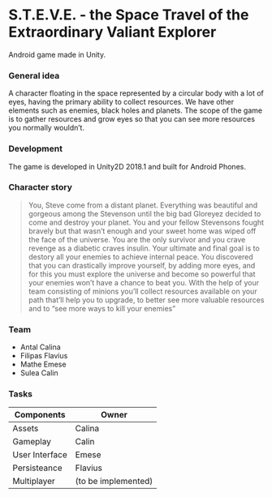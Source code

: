 # S.T.E.V.E. - the Space Travel of the Extraordinary Valiant Explorer
Android game made in Unity.

### General idea
A character floating in the space represented by a circular body with a lot of eyes, having the primary ability to collect resources. We have other elements such as enemies, black holes and planets. The scope of the game is to gather resources and grow eyes so that you can see more resources you normally wouldn’t.

### Development
The game is developed in Unity2D 2018.1 and built for Android Phones.

### Character story
>You, Steve come from a distant planet. Everything was beautiful and gorgeous among the Stevenson until the big bad Gloreyez decided to come and destroy your planet. You and your fellow Stevensons fought bravely but that wasn’t enough and your sweet home was wiped off the face of the universe. You are the only survivor and you crave revenge as a diabetic craves insulin. Your ultimate and final goal is to destory all your enemies to achieve internal peace. You discovered that you can drastically improve yourself, by adding more eyes, and for this you must explore the universe and become so powerful that your enemies won’t have a chance to beat you. With the help of your team consisting of minions you’ll collect resources available on your path that’ll help you to upgrade, to better see more valuable resources and to “see more ways to kill your enemies”

### Team

- Antal Calina
- Filipas Flavius
- Mathe Emese
- Sulea Calin

### Tasks

| Components | Owner |
| ------ | ------ |
| Assets | Calina |
| Gameplay | Calin |
| User Interface | Emese |
| Persisteance | Flavius |
| Multiplayer | (to be implemented) |


